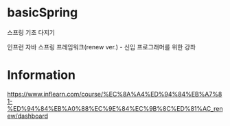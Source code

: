 # basicSpring
스프링 기초 다지기

인프런 자바 스프링 프레임워크(renew ver.) - 신입 프로그래머를 위한 강좌 

# Information
https://www.inflearn.com/course/%EC%8A%A4%ED%94%84%EB%A7%81-%ED%94%84%EB%A0%88%EC%9E%84%EC%9B%8C%ED%81%AC_renew/dashboard
